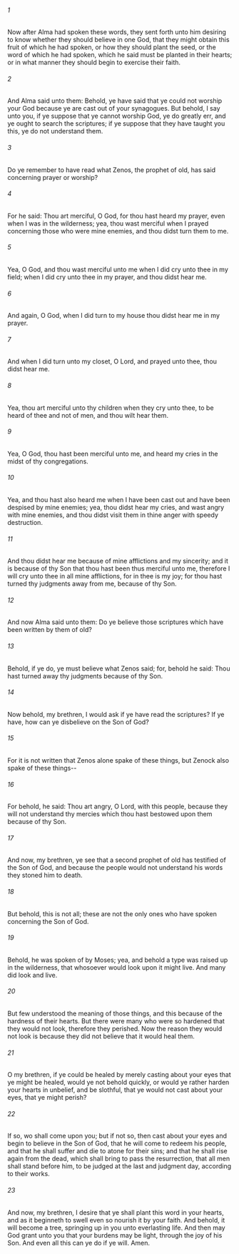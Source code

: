 ###### 1
Now after Alma had spoken these words, they sent forth unto him desiring to know whether they should believe in one God, that they might obtain this fruit of which he had spoken, or how they should plant the seed, or the word of which he had spoken, which he said must be planted in their hearts; or in what manner they should begin to exercise their faith.

###### 2
And Alma said unto them: Behold, ye have said that ye could not worship your God because ye are cast out of your synagogues. But behold, I say unto you, if ye suppose that ye cannot worship God, ye do greatly err, and ye ought to search the scriptures; if ye suppose that they have taught you this, ye do not understand them.

###### 3
Do ye remember to have read what Zenos, the prophet of old, has said concerning prayer or worship?

###### 4
For he said: Thou art merciful, O God, for thou hast heard my prayer, even when I was in the wilderness; yea, thou wast merciful when I prayed concerning those who were mine enemies, and thou didst turn them to me.

###### 5
Yea, O God, and thou wast merciful unto me when I did cry unto thee in my field; when I did cry unto thee in my prayer, and thou didst hear me.

###### 6
And again, O God, when I did turn to my house thou didst hear me in my prayer.

###### 7
And when I did turn unto my closet, O Lord, and prayed unto thee, thou didst hear me.

###### 8
Yea, thou art merciful unto thy children when they cry unto thee, to be heard of thee and not of men, and thou wilt hear them.

###### 9
Yea, O God, thou hast been merciful unto me, and heard my cries in the midst of thy congregations.

###### 10
Yea, and thou hast also heard me when I have been cast out and have been despised by mine enemies; yea, thou didst hear my cries, and wast angry with mine enemies, and thou didst visit them in thine anger with speedy destruction.

###### 11
And thou didst hear me because of mine afflictions and my sincerity; and it is because of thy Son that thou hast been thus merciful unto me, therefore I will cry unto thee in all mine afflictions, for in thee is my joy; for thou hast turned thy judgments away from me, because of thy Son.

###### 12
And now Alma said unto them: Do ye believe those scriptures which have been written by them of old?

###### 13
Behold, if ye do, ye must believe what Zenos said; for, behold he said: Thou hast turned away thy judgments because of thy Son.

###### 14
Now behold, my brethren, I would ask if ye have read the scriptures? If ye have, how can ye disbelieve on the Son of God?

###### 15
For it is not written that Zenos alone spake of these things, but Zenock also spake of these things--

###### 16
For behold, he said: Thou art angry, O Lord, with this people, because they will not understand thy mercies which thou hast bestowed upon them because of thy Son.

###### 17
And now, my brethren, ye see that a second prophet of old has testified of the Son of God, and because the people would not understand his words they stoned him to death.

###### 18
But behold, this is not all; these are not the only ones who have spoken concerning the Son of God.

###### 19
Behold, he was spoken of by Moses; yea, and behold a type was raised up in the wilderness, that whosoever would look upon it might live. And many did look and live.

###### 20
But few understood the meaning of those things, and this because of the hardness of their hearts. But there were many who were so hardened that they would not look, therefore they perished. Now the reason they would not look is because they did not believe that it would heal them.

###### 21
O my brethren, if ye could be healed by merely casting about your eyes that ye might be healed, would ye not behold quickly, or would ye rather harden your hearts in unbelief, and be slothful, that ye would not cast about your eyes, that ye might perish?

###### 22
If so, wo shall come upon you; but if not so, then cast about your eyes and begin to believe in the Son of God, that he will come to redeem his people, and that he shall suffer and die to atone for their sins; and that he shall rise again from the dead, which shall bring to pass the resurrection, that all men shall stand before him, to be judged at the last and judgment day, according to their works.

###### 23
And now, my brethren, I desire that ye shall plant this word in your hearts, and as it beginneth to swell even so nourish it by your faith. And behold, it will become a tree, springing up in you unto everlasting life. And then may God grant unto you that your burdens may be light, through the joy of his Son. And even all this can ye do if ye will. Amen.

